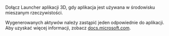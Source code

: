 ﻿Dołącz Launcher aplikacji 3D, gdy aplikacja jest używana w środowisku mieszanym rzeczywistości.

Wygenerowanych aktywów należy zastąpić jeden odpowiednie do aplikacji. Aby uzyskać więcej informacji, zobacz  [docs.microsoft.com](https://docs.microsoft.com/en-us/windows/mixed-reality/3d-app-launcher-design-guidance).
